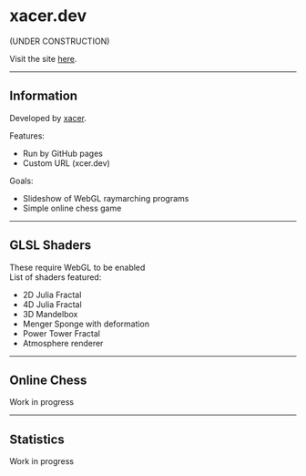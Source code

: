 # xacer.dev 
(UNDER CONSTRUCTION)

Visit the site [here](https://xacer.dev).

----
## Information

Developed by [xacer](https://github.com/ccaven).

Features:
 - Run by GitHub pages
 - Custom URL (xcer.dev)

Goals:
 - Slideshow of WebGL raymarching programs
 - Simple online chess game

----
## GLSL Shaders
These require WebGL to be enabled\
List of shaders featured:
 - 2D Julia Fractal
 - 4D Julia Fractal
 - 3D Mandelbox
 - Menger Sponge with deformation
 - Power Tower Fractal
 - Atmosphere renderer 
 
 ----
 ## Online Chess
 
 Work in progress
 
 ----
 ## Statistics

 Work in progress